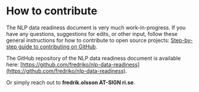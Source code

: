 # How to contribute

The NLP data readiness document is very much work-in-progress. If you have any questions, suggestions for edits, or 
other input, follow these general instructions for how to contribute to open source projects: 
[Step-by-step guide to contributing on GitHub](https://www.dataschool.io/how-to-contribute-on-github/).

The GitHub repository of the NLP data readiness document is available here: [https://github.com/fredriko/nlp-data-readiness](https://github.com/fredriko/nlp-data-readiness).

Or simply reach out to **fredrik.olsson AT-SIGN ri.se**.